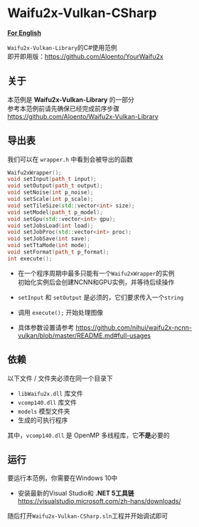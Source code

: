 # Waifu2x-Vulkan-CSharp

[**For English**](https://github.com/Aloento/Waifu2x-Vulkan-CSharp/blob/master/README-Eng.md)  

`Waifu2x-Vulkan-Library`的C#使用范例  
即开即用版：https://github.com/Aloento/YourWaifu2x

## 关于

本范例是 **Waifu2x-Vulkan-Library** 的一部分  
参考本范例前请先确保已经完成前序步骤  
https://github.com/Aloento/Waifu2x-Vulkan-Library

## 导出表
我们可以在 `wrapper.h` 中看到会被导出的函数  
```c++
Waifu2xWrapper();
void setInput(path_t input);
void setOutput(path_t output);
void setNoise(int p_noise);
void setScale(int p_scale);
void setTileSize(std::vector<int> size);
void setModel(path_t p_model);
void setGpu(std::vector<int> gpu);
void setJobsLoad(int load);
void setJobProc(std::vector<int> proc);
void setJobSave(int save);
void setTtaMode(int mode);
void setFormat(path_t p_format);
int execute();
```

* 在一个程序周期中最多只能有一个`Waifu2xWrapper`的实例  
  初始化实例后会创建NCNN和GPU实例，并等待后续操作

* `setInput` 和 `setOutput` 是必须的，它们要求传入一个`string`

* 调用 `execute();` 开始处理图像
  
* 具体参数设置请参考 https://github.com/nihui/waifu2x-ncnn-vulkan/blob/master/README.md#full-usages

## 依赖
以下文件 / 文件夹必须在同一个目录下  
* `libWaifu2x.dll` 库文件  
* `vcomp140.dll` 库文件  
* `models` 模型文件夹  
* 生成的可执行程序  

其中，`vcomp140.dll` 是 OpenMP 多线程库，它**不是**必要的  

## 运行
要运行本范例，你需要在Windows 10中

* 安装最新的Visual Studio和 **.NET 5工具链**  
  https://visualstudio.microsoft.com/zh-hans/downloads/

随后打开`Waifu2x-Vulkan-CSharp.sln`工程并开始调试即可
